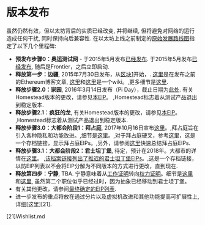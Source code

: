# 版本发布

虽然仍然有效，但以太坊背后的实质已经改变, 并将继续, 但将避免对网络的运行造成任何干扰, 同时保持向后兼容性. 在以太坊上线之前制定的[原始发展路线图][1]指定了以下几个里程碑:

* **预发布步骤0：奥运测试网** - 于2015年5月发布[已经发布][2].  于2015年5月发布[已经发布][2], 随后是Frontier，之后立即启动.
* **释放第一步：边疆**, 2015年7月30日发布，从[区块1][4]开始，. [这里][5]是在发布之前的Ethereum博客文章, [这里][6]和[这里][7]是一个wiki。,更多细节是[这里][8].
* **释放步骤2.0：家园**, 2016年3月14日发布（Pi Day），截止日期为[此处][9]. 有关Homestead版本的更改，请参见[本EIP][10]。 ,Homestead标志着从测试产品退出到稳定版本.
* **释放步骤2.1：疯狂的龙**, 有关Homestead版本的更改，请参见[本EIP][10]。 ,Homestead标志着从测试产品退出到稳定版本.
* **释放步骤3.0：大都会阶段1：拜占庭**, 2017年10月16日宣布[这里][12]。,拜占庭旨在引入各种隐私和功能改进。,细节是[这里][13]。,对于拜占庭硬叉，参考[这里][14]，这是一个存档链接，显示拜占庭EIPs。,另外，请参阅[这里][15]快速总结拜占庭EIPs.
* **释放步骤3.1：大都会阶段2：君士坦丁堡**, 待定，预计在2018年。大都市的详情在[这里][16]。 ,[该档案链接列出了推迟的君士坦丁堡EIPs][17]。,这是一个存档链接，以防EIP列表以不会将EIP分解为不同版本的方式进行更改，直到现在.
* **释放第四步：宁静**, TBA. 宁静意味着从[工作证明][pow]转向[权力证明][pos]。细节是[这里][18] 和[这里][19], 虽然第二个职位似乎已经过时，因为抽象已经移动到君士坦丁堡。
* 有关其他更改，请参阅[最终确定的EIP列表][20].
* 进一步发布的重点将放在通过分片以及虚拟机改进和其他功能提高可扩展性上, 详细[这里][21].

[pow]: https://github.com/ethereum/wiki/wiki/Ethash
[pos]: https://github.com/ethereum/wiki/wiki/Proof-of-Stake-FAQ
[1]: https://blog.ethereum.org/2015/03/03/ethereum-launch-process/
[2]: https://blog.ethereum.org/2015/05/09/olympic-frontier-pre-release/
[3]: http://ethdocs.org/en/latest/introduction/olympic-testnet
[4]: https://etherscan.io/block/1
[5]: https://blog.ethereum.org/2015/07/27/final-steps/
[6]: https://blog.ethereum.org/2015/05/02/the-end-of-the-beginning/
[7]: https://ethereum.gitbooks.io/frontier-guide/content/frontier.html
[8]: http://ethdocs.org/en/latest/introduction/history-of-ethereum.html#the-ethereum-frontier-launch
[9]: https://blog.ethereum.org/2016/02/29/homestead-release/
[10]: https://github.com/ethereum/EIPs/blob/master/EIPS/eip-2.md
[11]: https://github.com/ethereum/wiki/wiki/Dapp-Developer-Resources
[12]: https://blog.ethereum.org/2017/10/12/byzantium-hf-announcement/
[13]: https://github.com/ethereum/EIPs#accepted-eips-planned-for-adoption-in-the-byzantium-metropolis-hard-fork
[14]: https://web.archive.org/web/20171026151615/https://github.com/ethereum/EIPs#accepted-eips-planned-for-adoption-in-the-byzantium-metropolis-hard-fork
[15]: https://github.com/ethereum/wiki/wiki/Byzantium-Hard-Fork-changes.md
[16]: https://github.com/ethereum/EIPs#deferred-eips-adoption-postponed-until-the-constantinople-metropolis-hard-fork
[17]: https://web.archive.org/web/20180103233351/https://github.com/ethereum/EIPS#deferred-eips-adoption-postponed-until-the-constantinople-metropolis-hard-fork
[18]: https://blog.ethereum.org/2016/03/05/serenity-poc2/
[19]: https://blog.ethereum.org/2015/12/24/understanding-serenity-part-i-abstraction/
[20]: https://github.com/ethereum/EIPS#finalized-eips-standards-that-have-been-adopted
[21]Wishlist.md